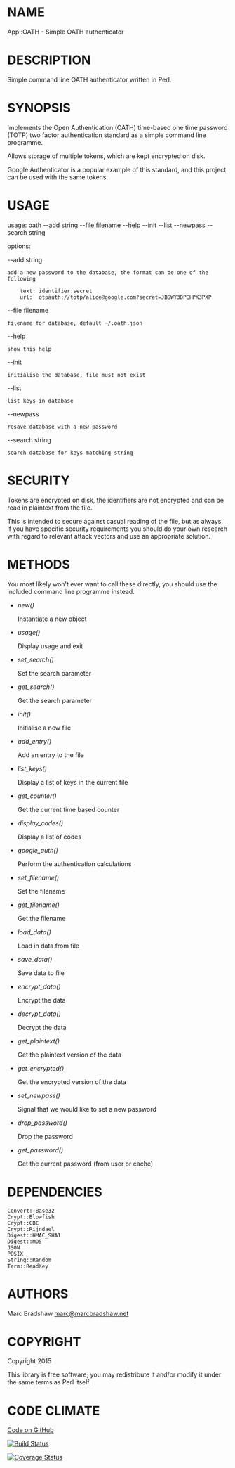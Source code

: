 # NAME

App::OATH -  Simple OATH authenticator

# DESCRIPTION

Simple command line OATH authenticator written in Perl.

# SYNOPSIS

Implements the Open Authentication (OATH) time-based one time password (TOTP)
two factor authentication standard as a simple command line programme.

Allows storage of multiple tokens, which are kept encrypted on disk.

Google Authenticator is a popular example of this standard, and this project
can be used with the same tokens.

# USAGE

usage: oath --add string --file filename --help --init --list --newpass --search string 

options:

\--add string

    add a new password to the database, the format can be one of the following

        text: identifier:secret
        url:  otpauth://totp/alice@google.com?secret=JBSWY3DPEHPK3PXP

\--file filename

    filename for database, default ~/.oath.json

\--help

    show this help

\--init

    initialise the database, file must not exist

\--list

    list keys in database

\--newpass

    resave database with a new password

\--search string

    search database for keys matching string

# SECURITY

Tokens are encrypted on disk, the identifiers are not encrypted and can be read in plaintext
from the file.

This is intended to secure against casual reading of the file, but as always, if you have specific security requirements
you should do your own research with regard to relevant attack vectors and use an appropriate solution.

# METHODS

You most likely won't ever want to call these directly, you should use the included command line programme instead.

- _new()_

    Instantiate a new object

- _usage()_

    Display usage and exit

- _set\_search()_

    Set the search parameter

- _get\_search()_

    Get the search parameter

- _init()_

    Initialise a new file

- _add\_entry()_

    Add an entry to the file

- _list\_keys()_

    Display a list of keys in the current file

- _get\_counter()_

    Get the current time based counter

- _display\_codes()_

    Display a list of codes

- _google\_auth()_

    Perform the authentication calculations

- _set\_filename()_

    Set the filename

- _get\_filename()_

    Get the filename

- _load\_data()_

    Load in data from file

- _save\_data()_

    Save data to file

- _encrypt\_data()_

    Encrypt the data

- _decrypt\_data()_

    Decrypt the data

- _get\_plaintext()_

    Get the plaintext version of the data

- _get\_encrypted()_

    Get the encrypted version of the data

- _set\_newpass()_

    Signal that we would like to set a new password

- _drop\_password()_

    Drop the password

- _get\_password()_

    Get the current password (from user or cache)

# DEPENDENCIES

    Convert::Base32
    Crypt::Blowfish
    Crypt::CBC
    Crypt::Rijndael
    Digest::HMAC_SHA1
    Digest::MD5
    JSON
    POSIX
    String::Random
    Term::ReadKey

# AUTHORS

Marc Bradshaw <marc@marcbradshaw.net>

# COPYRIGHT

Copyright 2015

This library is free software; you may redistribute it and/or
modify it under the same terms as Perl itself.

# CODE CLIMATE

[Code on GitHub](https://github.com/marcbradshaw/app-oath)

[![Build Status](https://travis-ci.org/marcbradshaw/app-oath.svg?branch=master)](https://travis-ci.org/marcbradshaw/app-oath)

[![Coverage Status](https://coveralls.io/repos/marcbradshaw/app-oath/badge.svg)](https://coveralls.io/r/marcbradshaw/app-oath)
